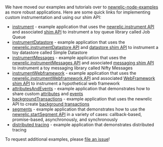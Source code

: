 
We have moved our examples and tutorials over to [newrelic-node-examples](https://github.com/newrelic/newrelic-node-examples) as more robust applications. Here are some quick links for implementing custom instrumentation and using our shim API:

* [instrument](https://github.com/newrelic/newrelic-node-examples/tree/main/custom-instrumentation/instrument) - example application that uses the [newrelic.instrument API](https://newrelic.github.io/node-newrelic/API.html#instrument) and associated [shim API](https://newrelic.github.io/node-newrelic/Shim.html) to instrument a toy queue library called Job Queue
* [instrumentDatastore](https://github.com/newrelic/newrelic-node-examples/tree/main/custom-instrumentation/instrument-datastore) - example application that uses the [newrelic.instrumentDatastore API](https://newrelic.github.io/node-newrelic/API.html#instrumentDatastore) and [datastore shim API](https://newrelic.github.io/node-newrelic/DatastoreShim.html) to instrument a toy datastore called Simple Datastore
* [instrumentMessages](https://github.com/newrelic/newrelic-node-examples/tree/main/custom-instrumentation/instrument-messages) - example application that uses the [newrelic.instrumentMessages API](https://newrelic.github.io/node-newrelic/API.html#instrumentMessages) and associated [messaging shim API](https://newrelic.github.io/node-newrelic/MessageShim.html) to instrument a toy messaging library called Nifty Messages
* [instrumentWebframework](https://github.com/newrelic/newrelic-node-examples/tree/main/custom-instrumentation/instrument-webframework) - example application that uses the [newrelic.instrumentWebframework API](https://newrelic.github.io/node-newrelic/API.html#instrumentWebframework) and associated [WebFramework shim API](https://newrelic.github.io/node-newrelic/WebFrameworkShim.html) to instrument a hypothetical web framework
* [attributesAndEvents](https://github.com/newrelic/newrelic-node-examples/tree/main/custom-instrumentation/attributes-and-events) - example application that demonstrates how to share custom [attributes](https://newrelic.github.io/node-newrelic/API.html#addCustomAttribute) and [events](https://newrelic.github.io/node-newrelic/API.html#recordCustomEvent)
* [backgroundTransactions](https://github.com/newrelic/newrelic-node-examples/tree/main/custom-instrumentation/background-transactions) - example application that uses the newrelic API to create [background transactions](https://newrelic.github.io/node-newrelic/API.html#startBackgroundTransaction)
* [segments](https://github.com/newrelic/newrelic-node-examples/tree/main/custom-instrumentation/segments) - example application that demonstrates how to use the [newrelic.startSegment API](https://newrelic.github.io/node-newrelic/API.html#startSegment) in a variety of cases: callback-based, promise-based, asynchronously, and synchronously
* [distributed tracing](https://github.com/newrelic/newrelic-node-examples/tree/main/custom-instrumentation/distributed-tracing) - example application that demonstrates distributed tracing

To request additional examples, please [file an issue](https://github.com/newrelic/node-newrelic/issues)!
